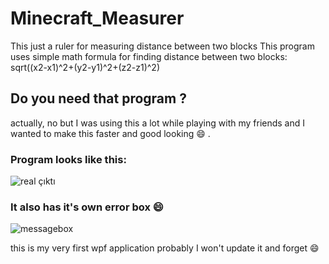 # Minecraft_Measurer
This just a ruler for measuring distance between two blocks
This program uses simple math formula for finding distance between two blocks:
sqrt((x2-x1)^2+(y2-y1)^2+(z2-z1)^2)

## Do you need that program ?
actually, no but I was using this a lot while playing with my friends and I wanted to make this faster and good looking :smile: .

### Program looks like this:
![real çıktı](https://user-images.githubusercontent.com/59030268/83304852-3fad9500-a208-11ea-82bf-49b342561bce.png)
### It also has it's own error box :smile:
![messagebox](https://user-images.githubusercontent.com/59030268/83305097-c8c4cc00-a208-11ea-9e2e-eb9fa2bcc0a2.png)

this is my very first wpf application probably I won't update it and forget :smile:
